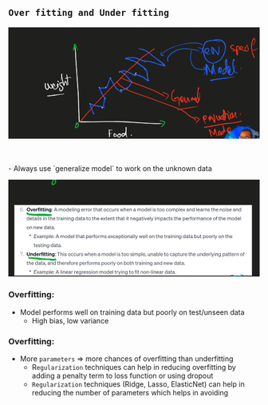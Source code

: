 ## `Over fitting and Under fitting`
![alt text](image-14.png)

<br>
<br>
- Always use `generalize model` to work on the unknown data

![alt text](image-15.png)
### Overfitting:
- Model performs well on training data but poorly on test/unseen data
  - High bias, low variance

### Overfitting:
- More `parameters` => more chances of overfitting than underfitting
  - R`egularization` techniques can help in reducing overfitting by adding a penalty term to loss function or using dropout
  - `Regularization` techniques (Ridge, Lasso, ElasticNet) can help in reducing the number of parameters which helps in avoiding